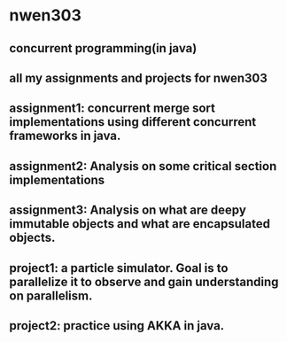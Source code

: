 
# nwen303
## concurrent programming(in java)
## all my assignments and projects for nwen303
## assignment1: concurrent merge sort implementations using different concurrent frameworks in java.
## assignment2: Analysis on some critical section implementations
## assignment3: Analysis on what are deepy immutable objects and what are encapsulated objects.

## project1: a particle simulator. Goal is to parallelize it to observe and gain understanding on parallelism.
## project2: practice using AKKA in java.

